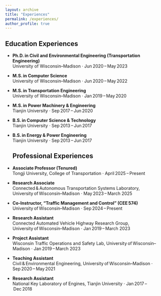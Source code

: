 ```yaml
---
layout: archive
title: "Experiences"
permalink: /experiences/
author_profile: true
---
```


## Education Experiences <br>
- **Ph.D. in Civil and Environmental Engineering (Transportation Engineering)**  
  University of Wisconsin–Madison · Jun 2020 – May 2023  

- **M.S. in Computer Science**  
  University of Wisconsin–Madison · Jun 2020 – May 2022  

- **M.S. in Transportation Engineering**  
  University of Wisconsin–Madison · Jan 2019 – May 2020  

- **M.S. in Power Machinery & Engineering**  
  Tianjin University · Sep 2017 – Jun 2020  

- **B.S. in Computer Science & Technology**  
  Tianjin University · Sep 2013 – Jun 2017  

- **B.S. in Energy & Power Engineering**  
  Tianjin University · Sep 2013 – Jun 2017

  ## Professional Experiences <br>
- **Associate Professor (Tenured)**  
  Tongji University, College of Transportation · April 2025 – Present

- **Research Associate**  
  Connected & Autonomous Transportation Systems Laboratory, University of Wisconsin–Madison · May 2023 – March 2025

- **Co‑Instructor, “Traffic Management and Control” (CEE 574)**  
  University of Wisconsin–Madison · Sep 2024 – Present  

- **Research Assistant**  
  Connected Automated Vehicle Highway Research Group, University of Wisconsin–Madison · Jan 2019 – March 2023
  
- **Project Assistant**  
  Wisconsin Traffic Operations and Safety Lab, University of Wisconsin–Madison · Jan 2019 – March 2023  

- **Teaching Assistant**  
  Civil & Environmental Engineering, University of Wisconsin–Madison · Sep 2020 – May 2021  

- **Research Assistant**  
  National Key Laboratory of Engines, Tianjin University · Jan 2017 – Dec 2018  
